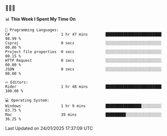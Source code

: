 ### 👋👋👋
<!--START_SECTION:waka-->
📊 **This Week I Spent My Time On** 

```text
💬 Programming Languages: 
C#                       1 hr 47 mins        █████████████████████████   98.99 % 
Csproj                   0 secs              ░░░░░░░░░░░░░░░░░░░░░░░░░   00.86 % 
Project file properties  0 secs              ░░░░░░░░░░░░░░░░░░░░░░░░░   00.15 % 
HTTP Request             0 secs              ░░░░░░░░░░░░░░░░░░░░░░░░░   00.00 % 
JSON                     0 secs              ░░░░░░░░░░░░░░░░░░░░░░░░░   00.00 % 

🔥 Editors: 
Rider                    1 hr 48 mins        █████████████████████████   100.00 % 

💻 Operating System: 
Windows                  1 hr 9 mins         ████████████████░░░░░░░░░   63.75 % 
Mac                      39 mins             █████████░░░░░░░░░░░░░░░░   36.25 % 
```


 Last Updated on 24/01/2025 17:37:09 UTC
<!--END_SECTION:waka-->
